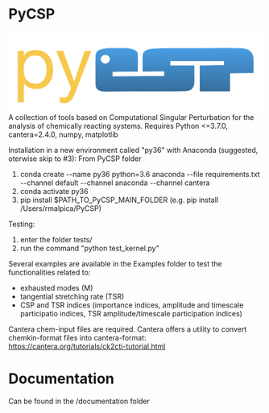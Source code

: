 # PyCSP
![Screenshot](logo.png)
A collection of tools based on Computational Singular Perturbation for the analysis of chemically reacting systems. 
Requires Python <=3.7.0, cantera=2.4.0, numpy, matplotlib

Installation in a new environment called "py36" with Anaconda (suggested, oterwise skip to #3):
From PyCSP folder
1) conda create --name py36 python=3.6 anaconda --file requirements.txt --channel default --channel anaconda --channel cantera
2) conda activate py36
3) pip install $PATH_TO_PyCSP_MAIN_FOLDER (e.g. pip install /Users/rmalpica/PyCSP)


Testing:
1) enter the folder tests/
2) run the command "python test_kernel.py"

Several examples are available in the Examples folder to test the functionalities related to:
- exhausted modes (M) 
- tangential stretching rate (TSR)
- CSP and TSR indices (importance indices, amplitude and timescale participatio indices, TSR amplitude/timescale participation indices)

Cantera chem-input files are required. Cantera offers a utility to convert chemkin-format files into cantera-format: https://cantera.org/tutorials/ck2cti-tutorial.html

# Documentation
Can be found in the /documentation folder
